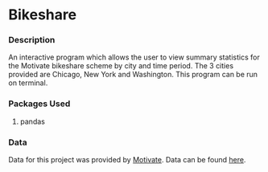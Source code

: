 # Bikeshare

### Description

An interactive program which allows the user to view summary statistics for the Motivate bikeshare scheme by city and time period. The 3 cities provided are Chicago, New York and Washington. This program can be run on terminal.

### Packages Used 
1. pandas

### Data
Data for this project was provided by [Motivate](https://www.motivateco.com).
Data can be found [here](https://drive.google.com/drive/folders/1xOXG_2QrpOX1IR2U_zhI437fzIiuGGH3?usp=sharing).
